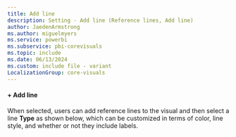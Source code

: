 ```yaml
---
title: Add line
description: Setting - Add line (Reference lines, Add line)
author: JaedenArmstrong
ms.author: miguelmyers
ms.service: powerbi
ms.subservice: pbi-corevisuals
ms.topic: include
ms.date: 06/13/2024
ms.custom: include file - variant
LocalizationGroup: core-visuals
---
```

#### + Add line

When selected, users can add reference lines to the visual and then select a line **Type** as shown below, which can be customized in terms of color, line style, and whether or not they include labels.
